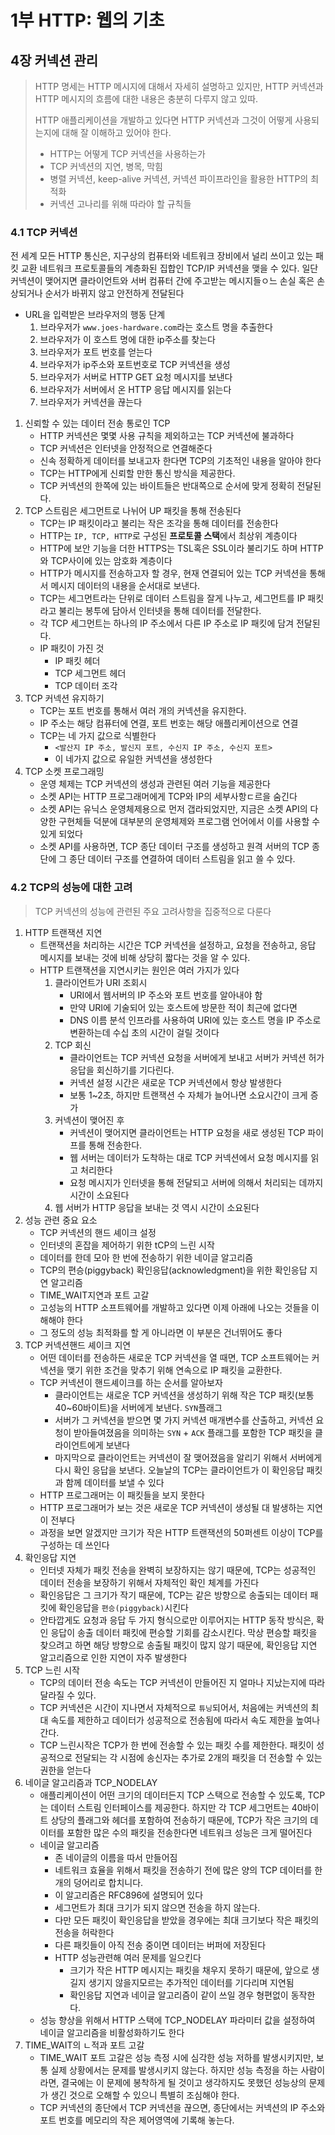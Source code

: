 # 1부 HTTP: 웹의 기초

## 4장 커넥션 관리

> HTTP 명세는 HTTP 메시지에 대해서 자세히 설명하고 있지만, HTTP 커넥션과 HTTP 메시지의 흐름에 대한 내용은 충분히 다루지 않고 있따.
>
> HTTP 애플리케이션을 개발하고 있다면 HTTP 커넥션과 그것이 어떻게 사용되는지에 대해 잘 이해하고 있어야 한다.
>
> - HTTP는 어떻게 TCP 커넥션을 사용하는가
> - TCP 커넥션의 지연, 병목, 막힘
> - 병렬 커넥션, keep-alive 커넥션, 커넥션 파이프라인을 활용한 HTTP의 최적화
> - 커넥션 고나리를 위해 따라야 할 규칙들

### 4.1 TCP 커넥션

전 세계 모든 HTTP 통신은, 지구상의 컴퓨터와 네트워크 장비에서 널리 쓰이고 있는 패킷 교환 네트워크 프로토콜들의 계층화된 집합인 TCP/IP 커넥션을 맺을 수 있다. 일단 커넥션이 맺어지면 클라이언트와 서버 컴퓨터 간에 주고받는 메시지들ㅇ느 손실 혹은 손상되거나 순서가 바뀌지 않고 안전하게 전달된다

- URL을 입력받은 브라우저의 행동 단계
  1. 브라우저가 `www.joes-hardware.com`라는 호스트 명을 추출한다
  2. 브라우저가 이 호스트 명에 대한 ip주소를 찾는다
  3. 브라우저가 포트 번호를 얻는다
  4. 브라우저가 ip주소와 포트번호로 TCP 커넥션을 생성
  5. 브라우저가 서버로 HTTP GET 요청 메시지를 보낸다
  6. 브라우저가 서버에서 온 HTTP 응답 메시지를 읽는다
  7. 브라우저가 커넥션을 끊는다

1. 신뢰할 수 있는 데이터 전송 통로인 TCP
   - HTTP 커넥션은 몇몇 사용 규칙을 제외하고는 TCP 커넥션에 불과하다
   - TCP 커넥션은 인터넷을 안정적으로 연결해준다
   - 신속 정확하게 데이터를 보내고자 한다면 TCP의 기초적인 내용을 알아야 한다
   - TCP는 HTTP에게 신뢰할 만한 통신 방식을 제공한다.
   - TCP 커넥션의 한쪽에 있는 바이트들은 반대쪽으로 순서에 맞게 정확히 전달된다.
2. TCP 스트림은 세그먼트로 나뉘어 UP 패킷을 통해 전송된다
   - TCP는 IP 패킷이라고 불리는 작은 조각을 통해 데이터를 전송한다
   - HTTP는 `IP, TCP, HTTP`로 구성된 **프로토콜 스택**에서 최상위 계층이다
   - HTTP에 보안 기능을 더한 HTTPS는 TSL혹은 SSL이라 불리기도 하며 HTTP와 TCP사이에 있는 암호화 계층이다
   - HTTP가 메시지를 전송하고자 할 경우, 현재 연결되어 있는 TCP 커넥션을 통해서 메시지 데이터의 내용을 순서대로 보낸다.
   - TCP는 세그먼트라는 단위로 데이터 스트림을 잘게 나누고, 세그먼트를 IP 패킷라고 불리는 봉투에 담아서 인터넷을 통해 데이터를 전달한다.
   - 각 TCP 세그먼트는 하나의 IP 주소에서 다른 IP 주소로 IP 패킷에 담겨 전달된다.
   - IP 패킷이 가진 것
     - IP 패킷 헤더
     - TCP 세그먼트 헤더
     - TCP 데이터 조각
3. TCP 커넥션 유지하기
   - TCP는 포트 번호를 통해서 여러 개의 커넥션을 유지한다.
   - IP 주소는 해당 컴퓨터에 연결, 포트 번호는 해당 애플리케이션으로 연결
   - TCP는 네 가지 값으로 식별한다
     - `<발산지 IP 주소, 발신지 포트, 수신지 IP 주소, 수신지 포트>`
     - 이 네가지 값으로 유일한 커넥션을 생성한다
4. TCP 소켓 프로그래밍
   - 운영 체제는 TCP 커넥션의 생성과 관련된 여러 기능을 제공한다
   - 소켓 API는 HTTP 프로그래머에게 TCP와 IP의 세부사항ㄷ르을 숨긴다
   - 소켓 API는 유닉스 운영체제용으로 먼저 갭라되었지만, 지금은 소켓 API의 다양한 구현체들 덕분에 대부분의 운영체제와 프로그램 언어에서 이를 사용할 수 있게 되었다
   - 소켓 API를 사용하면, TCP 종단 데이터 구조를 생성하고 원격 서버의 TCP 종단에 그 종단 데이터 구조를 연결하여 데이터 스트림을 읽고 쓸 수 있다.

### 4.2 TCP의 성능에 대한 고려

> TCP 커넥션의 성능에 관련된 주요 고려사항을 집중적으로 다룬다

1. HTTP 트랜잭션 지연
   - 트랜잭션을 처리하는 시간은 TCP 커넥션을 설정하고, 요청을 전송하고, 응답 메시지를 보내는 것에 비해 상당히 짧다는 것을 알 수 있다.
   - HTTP 트랜잭션을 지연시키는 원인은 여러 가지가 있다
     1. 클라이언트가 URI 조회시
        - URI에서 웹서버의 IP 주소와 포트 번호를 알아내야 함
        - 만약 URI에 기술되어 있는 호스트에 방문한 적이 최근에 없다면
        - DNS 이름 분석 인프라를 사용하여 URI에 있는 호스트 명을 IP 주소로 변환하는데 수십 초의 시간이 걸릴 것이다
     2. TCP 회신
        - 클라이언트는 TCP 커넥션 요청을 서버에게 보내고 서버가 커넥션 허가 응답을 회신하기를 기다린다.
        - 커넥션 설정 시간은 새로운 TCP 커넥션에서 항상 발생한다
        - 보통 1~2초, 하지만 트랜잭션 수 자체가 늘어나면 소요시간이 크게 증가
     3. 커넥션이 맺어진 후
        - 커넥션이 맺어지면 클라이언트는 HTTP 요청을 새로 생성된 TCP 파이프를 통해 전송한다.
        - 웹 서버는 데이터가 도착하는 대로 TCP 커넥션에서 요청 메시지를 읽고 처리한다
        - 요청 메시지가 인터넷을 통해 전달되고 서버에 의해서 처리되는 데까지 시간이 소요된다
     4. 웹 서버가 HTTP 응답을 보내는 것 역시 시간이 소요된다
2. 성능 관련 중요 요소
   - TCP 커넥션의 핸드 셰이크 설정
   - 인터넷의 혼잡을 제어하기 위한 tCP의 느린 시작
   - 데이터를 한데 모아 한 번에 전송하기 위한 네이글 알고리즘
   - TCP의 편승(piggyback) 확인응답(acknowledgment)을 위한 확인응답 지연 알고리즘
   - TIME_WAIT지연과 포트 고갈
   - 고성능의 HTTP 소프트웨어를 개발하고 있다면 이제 아래에 나오는 것들을 이해해야 한다
   - 그 정도의 성능 최적화를 할 게 아니라면 이 부분은 건너뛰어도 좋다
3. TCP 커넥션핸드 셰이크 지연
   - 어떤 데이터를 전송하든 새로운 TCP 커넥션을 열 때면, TCP 소프트웨어는 커넥션을 맺기 위한 조건을 맞추기 위해 연속으로 IP 패킷을 교환한다.
   - TCP 커넥션이 핸드셰이크를 하는 순서를 알아보자
     - 클라이언트는 새로운 TCP 커넥션을 생성하기 위해 작은 TCP 패킷(보통 40~60바이트)을 서버에게 보낸다. `SYN`플래그
     - 서버가 그 커넥션을 받으면 몇 가지 커넥션 매개변수를 산출하고, 커넥션 요청이 받아들여졌음을 의미하는 `SYN` + `ACK` 플래그를 포함한 TCP 패킷을 클라이언트에게 보낸다
     - 마지막으로 클라이언트는 커넥션이 잘 맺어졌음을 알리기 위해서 서버에게 다시 확인 응답을 보낸다. 오늘날의 TCP는 클라이언트가 이 확인응답 패킷과 함께 데이터를 보낼 수 있다
   - HTTP 프로그래머는 이 패킷들을 보지 못한다
   - HTTP 프로그래머가 보는 것은 새로운 TCP 커넥션이 생성될 대 발생하는 지연이 전부다
   - 과정을 보면 알겠지만 크기가 작은 HTTP 트랜잭션의 50퍼센트 이상이 TCP를 구성하는 데 쓰인다
4. 확인응답 지연
   - 인터넷 자체가 패킷 전송을 완벽히 보장하지는 않기 때문에, TCP는 성공적인 데이터 전송을 보장하기 위해서 자체적인 확인 체계를 가진다
   - 확인응답은 그 크기가 작기 때문에, TCP는 같은 방향으로 송출되는 데이터 패킷에 확인응답을 `편승(piggyback)`시킨다
   - 안타깝게도 요청과 응답 두 가지 형식으로만 이루어지는 HTTP 동작 방식은, 확인 응답이 송출 데이터 패킷에 편승할 기회를 감소시킨다. 막상 편승할 패킷을 찾으려고 하면 해당 방향으로 송출될 패킷이 많지 않기 때문에, 확인응답 지연 알고리즘으로 인한 지연이 자주 발생한다
5. TCP 느린 시작
   - TCP의 데이터 전송 속도는 TCP 커넥션이 만들어진 지 얼마나 지났는지에 따라 달라질 수 있다.
   - TCP 커넥션은 시간이 지나면서 자체적으로 `튜닝`되어서, 처음에는 커넥션의 최대 속도를 제한하고 데이터가 성공적으로 전송됨에 따라서 속도 제한을 높여나간다.
   - TCP 느린시작은 TCP가 한 번에 전송할 수 있는 패킷 수를 제한한다. 패킷이 성공적으로 전달되는 각 시점에 송신자는 추가로 2개의 패킷을 더 전송할 수 있는 권한을 얻는다
6. 네이글 알고리즘과 TCP_NODELAY
   - 애플리케이션이 어떤 크기의 데이터든지 TCP 스택으로 전송할 수 있도록, TCP는 데이터 스트림 인터페이스를 제공한다. 하지만 각 TCP 세그먼트는 40바이트 상당의 플래그와 헤더를 포함하여 전송하기 때문에, TCP가 작은 크기의 데이터를 포함한 많은 수의 패킷을 전송한다면 네트워크 성능은 크게 떨어진다
   - 네이글 알고리즘
     - 존 네이글의 이름을 따서 만들어짐
     - 네트워크 효율을 위해서 패킷을 전송하기 전에 많은 양의 TCP 데이터를 한 개의 덩어리로 합치니다.
     - 이 알고리즘은 RFC896에 설명되어 있다
     - 세그먼트가 최대 크기가 되지 않으면 전송을 하지 않는다.
     - 다만 모든 패킷이 확인응답을 받았을 경우에는 최대 크기보다 작은 패킷의 전송을 허락한다
     - 다른 패킷들이 아직 전송 중이면 데이터는 버퍼에 저장된다
     - HTTP 성능관련해 여러 문제를 일으킨다
       - 크기가 작은 HTTP 메시지는 패킷을 채우지 못하기 때문에, 앞으로 생길지 생기지 않을지모르는 추가적인 데이터를 기다리며 지연됨
       - 확인응답 지연과 네이글 알고리즘이 같이 쓰일 경우 형편없이 동작한다.
   - 성능 향상을 위해서 HTTP 스택에 TCP_NODELAY 파라미터 값을 설정하여 네이글 알고리즘을 비활성화하기도 한다
7. TIME_WAIT의 ㄴ적과 포트 고갈
   - TIME_WAIT 포트 고갈은 성능 측정 시에 심각한 성능 저하를 발생시키지만, 보통 실제 상황에서는 문제를 발생시키지 않는다. 하지만 성능 측정을 하는 사람이라면, 결국에는 이 문제에 봉착하게 될 것이고 생각하지도 못했던 성능상의 문제가 생긴 것으로 오해할 수 있으니 특별히 조심해야 한다.
   - TCP 커넥션의 종단에서 TCP 커넥션을 끊으면, 종단에서는 커넥션의 IP 주소와 포트 번호를 메모리의 작은 제어영역에 기록해 놓는다.
